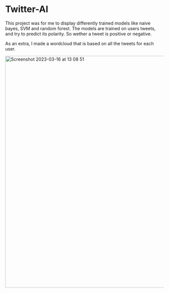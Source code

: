 # Twitter-AI

This project was for me to display differently trained models like naive bayes, SVM and random forest.
The models are trained on users tweets, and try to predict its polarity. So wether a tweet is positive or negative.

As an extra, I made a wordcloud that is based on all the tweets for each user.

<img width="739" alt="Screenshot 2023-03-16 at 13 08 51" src="https://user-images.githubusercontent.com/53235649/225612697-afd309b6-8bff-46b5-85f3-7e08dac31c6a.png">
